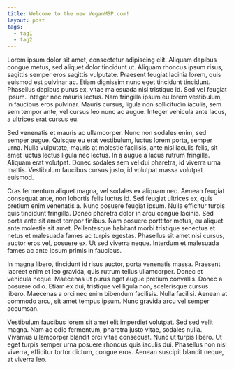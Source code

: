 ```yaml
---
title: Welcome to the new VeganMSP.com!
layout: post
tags:
  - tag1
  - tag2
---
```




Lorem ipsum dolor sit amet, consectetur adipiscing elit. Aliquam dapibus congue metus, sed aliquet dolor tincidunt ut. Aliquam rhoncus ipsum risus, sagittis semper eros sagittis vulputate. Praesent feugiat lacinia lorem, quis euismod est pulvinar ac. Etiam dignissim nunc eget tincidunt tincidunt. Phasellus dapibus purus ex, vitae malesuada nisl tristique id. Sed vel feugiat ipsum. Integer nec mauris lectus. Nam fringilla ipsum eu lorem vestibulum, in faucibus eros pulvinar. Mauris cursus, ligula non sollicitudin iaculis, sem sem tempor ante, vel cursus leo nunc ac augue. Integer vehicula ante lacus, a ultrices erat cursus eu.

Sed venenatis et mauris ac ullamcorper. Nunc non sodales enim, sed semper augue. Quisque eu erat vestibulum, luctus lorem porta, semper urna. Nulla vulputate, mauris at molestie facilisis, ante nisl iaculis felis, sit amet luctus lectus ligula nec lectus. In a augue a lacus rutrum fringilla. Aliquam erat volutpat. Donec sodales sem vel dui pharetra, id viverra urna mattis. Vestibulum faucibus cursus justo, id volutpat massa volutpat euismod.

Cras fermentum aliquet magna, vel sodales ex aliquam nec. Aenean feugiat consequat ante, non lobortis felis luctus id. Sed feugiat ultrices ex, quis pretium enim venenatis a. Nunc posuere feugiat ipsum. Nulla efficitur turpis quis tincidunt fringilla. Donec pharetra dolor in arcu congue lacinia. Sed porta ante sit amet tempor finibus. Nam posuere porttitor metus, eu aliquet ante molestie sit amet. Pellentesque habitant morbi tristique senectus et netus et malesuada fames ac turpis egestas. Phasellus sit amet nisi cursus, auctor eros vel, posuere ex. Ut sed viverra neque. Interdum et malesuada fames ac ante ipsum primis in faucibus.

In magna libero, tincidunt id risus auctor, porta venenatis massa. Praesent laoreet enim et leo gravida, quis rutrum tellus ullamcorper. Donec et vehicula neque. Maecenas ut purus eget augue pretium convallis. Donec a posuere odio. Etiam ex dui, tristique vel ligula non, scelerisque cursus libero. Maecenas a orci nec enim bibendum facilisis. Nulla facilisi. Aenean at commodo arcu, sit amet tempus ipsum. Nunc gravida arcu vel semper accumsan.

Vestibulum faucibus lorem sit amet elit imperdiet volutpat. Sed sed velit magna. Nam ac odio fermentum, pharetra justo vitae, sodales nulla. Vivamus ullamcorper blandit orci vitae consequat. Nunc ut turpis libero. Ut eget turpis semper urna posuere rhoncus quis iaculis dui. Phasellus non nisl viverra, efficitur tortor dictum, congue eros. Aenean suscipit blandit neque, at viverra leo.
